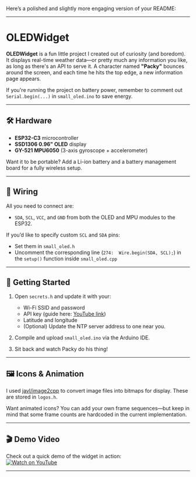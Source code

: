 Here’s a polished and slightly more engaging version of your README:

---

# OLEDWidget

**OLEDWidget** is a fun little project I created out of curiosity (and boredom). It displays real-time weather data—or pretty much any information you like, as long as there's an API to serve it. A character named **"Packy"** bounces around the screen, and each time he hits the top edge, a new information page appears.

If you're running the project on battery power, remember to comment out `Serial.begin(...)` in `small_oled.ino` to save energy.

---

## 🛠️ Hardware

- **ESP32-C3** microcontroller  
- **SSD1306 0.96" OLED** display  
- **GY-521 MPU6050** (3-axis gyroscope + accelerometer)  

Want it to be portable? Add a Li-ion battery and a battery management board for a fully wireless setup.

---

## 🔌 Wiring

All you need to connect are:

- `SDA`, `SCL`, `VCC`, and `GND` from both the OLED and MPU modules to the ESP32.

If you’d like to specify custom `SCL` and `SDA` pins:
- Set them in `small_oled.h`
- Uncomment the corresponding line (`274:  Wire.begin(SDA, SCL);`) in the `setup()` function inside `small_oled.cpp`
---

## 🚀 Getting Started

1. Open `secrets.h` and update it with your:
   - Wi-Fi SSID and password  
   - API key (guide here: [YouTube link](https://www.youtube.com/watch?v=Cemk32wKN_k))  
   - Latitude and longitude  
   - (Optional) Update the NTP server address to one near you.

2. Compile and upload `small_oled.ino` via the Arduino IDE.  
3. Sit back and watch Packy do his thing!

---

## 🖼️ Icons & Animation

I used [javl/image2cpp](https://javl.github.io/image2cpp/) to convert image files into bitmaps for display. These are stored in `logos.h`.

Want animated icons? You can add your own frame sequences—but keep in mind that some frame counts are hardcoded in the current implementation.

---

## 🎬 Demo Video

Check out a quick demo of the widget in action:  
[![Watch on YouTube](https://img.youtube.com/vi/hRmmU7YOUD4/0.jpg)](https://youtu.be/hRmmU7YOUD4)

---
